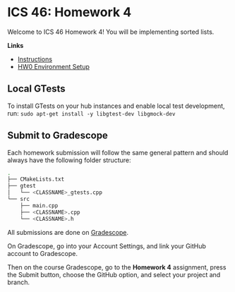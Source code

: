 # ICS 46: Homework 4

Welcome to ICS 46 Homework 4! You will be implementing sorted lists.

**Links**
- [Instructions](https://sites.google.com/view/ics-46-data-structures/homework-4)
- [HW0 Environment Setup](https://github.com/klefstad-teaching/ICS-45C-HW0)

## Local GTests
To install GTests on your hub instances and enable local test development, run:
```sudo apt-get install -y libgtest-dev libgmock-dev```

## Submit to Gradescope

Each homework submission will follow the same general pattern and should always have the
following folder structure:

```bash
.
├── CMakeLists.txt
├── gtest
│   └── <CLASSNAME>_gtests.cpp
└── src
    ├── main.cpp
    ├── <CLASSNAME>.cpp
    └── <CLASSNAME>.h
```

All submissions are done on [Gradescope](https://www.gradescope.com/).

On Gradescope, go into your Account Settings, and link your GitHub account to Gradescope.

Then on the course Gradescope, go to the **Homework 4** assignment, press the Submit button, choose the GitHub option, and select your project and branch.
